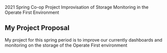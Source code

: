 2021 Spring Co-op Project
Improvisation of Storage Monitoring in the Operate First Environment
## My Project Proposal
My project for this spring period is to improve our currently dashboards and monitoring on the storage of the Operate First environment
